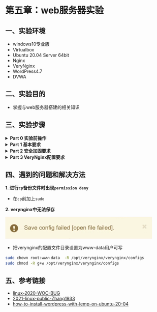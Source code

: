 # 第五章：web服务器实验
## **一、实验环境**
- windows10专业版
- Virtualbox
- Ubuntu 20.04 Server 64bit
- Nginx
- VeryNginx
- WordPress4.7
- DVWA
## **二、实验目的**
- 掌握与web服务器搭建的相关知识
## **三、实验步骤**
<details>

**<summary>Part 0 实验前操作</summary>**

配置本地host文件，路径在C:\Windows\System32\drivers\etc
```
# Web Server
192.168.25.4 vn.sec.cuc.edu.cn
192.168.25.4 dvwa.sec.cuc.edu.cn
192.168.25.4 wp.sec.cuc.edu.cn
```

</details>

<details>

**<summary>Part 1 基本要求</summary>**

### **在一台主机（虚拟机）上同时配置[Nginx](http://nginx.org/)和[VeryNginx](https://github.com/alexazhou/VeryNginx)**

- VeryNginx作为本次实验的Web App的反向代理服务器和WAF
- PHP-FPM进程的反向代理配置在nginx服务器上，VeryNginx服务器不直接配置Web站点服务

```bash
# 安装nginx
sudo apt-get update && apt-get install nginx -y
# 安装verynginx
sudo nginx -s stop   #关闭nginx服务防止端口被占用
# 安装依赖
sudo apt -y install gcc make python3 libssl-dev libssl1.1 libpcre3-dev unzip zlib1g-dev 
# 获得verynginx安装所需文件
wget https://github.com/alexazhou/VeryNginx/archive/master.zip
unzip master.zip		# 解压
# 进入安装文件夹
cd VeryNginx-master/
# 修改配置文件，将user从nginx修改成www-data
sed -i "2s/nginx/www-data/" nginx.conf
sudo python3 install.py install		# 安装
sudo ln -s /opt/verynginx/openresty/nginx/sbin/nginx /usr/sbin/verynginx		# 创建软链接便于启动
sudo verynginx -t	# 检查配置文件是否正确
sudo verynginx		# 启动verynginx
```

### **安装成功**

![verynginx_login](img/verynginx_login.PNG)

![verynginx_welcome](img/verynginx_welcome.PNG)

### **安装WordPress**

```bash
# WordPress需要用到数据库，所以我们要用mysql创建WordPress所需要的库
# 下载安装mysql和php
sudo apt -y install mysql-server php-fpm php-mysql
# 安装拓展
sudo apt install php-curl php-gd php-intl php-mbstring php-soap php-xml php-xmlrpc php-zip
# 安装完成之后进入mysql，输入用户密码
sudo mysql -u root -p
```
### **进入mysql创建wordpress数据库**

```mysql
mysql> CREATE USER 'wordpress'@'localhost' IDENTIFIED BY 'wordpress';
mysql> CREATE DATABASE wordpress_db;
mysql> GRANT ALL ON wordpress_db.* TO 'wordpress'@'localhost';
```

```bash
# 创建指定WordPress目录
sudo mkdir -p /var/www/wordpress/public/
# 修改该文件下的所有者为www-data
sudo chown -R www-data:www-data /var/www/wordpress/public
# 下载并解压WorePress
wget https://wordpress.org/wordpress-4.7.zip
unzip wordpress-4.7.zip
# 将wordpress文件全部拷贝刚才的public中
cp -r wordpress/* /var/www/wordpress/public/
# 进入到public文件夹
cd /var/www/wordpress/public/
# 拷贝配置文件
sudo cp wp-config-sample.php wp-config.php
# 修改wp-config.php文件中的`database_name_here`,`username_here`和`password_here`字段为数据库名称，用户名和密码。使wordpress能够访问mysql。
sudo sed -i s/database_name_here/wordpress_db/ wp-config.php
sudo sed -i s/username_here/wordpress/ wp-config.php
sudo sed -i s/password_here/wordpress/ wp-config.php
```

### **连接wordpress和nginx**

```bash
# 新建配置文件，设置端口8081和文件名wp.sec.cuc.edu.cn
sudo tee /etc/nginx/sites-available/wp.sec.cuc.edu.cn << EOF
server {
    listen 192.168.25.4:8081;
    server_name wp.sec.cuc.edu.cn;

    root /var/www/wordpress/public;
    index index.php index.html index.htm;

    location / {
        try_files \$uri \$uri/ /index.php?\$args;
    }

    location ~ \.php\$ {
        include snippets/fastcgi-php.conf;
        fastcgi_pass unix:/run/php/php7.2-fpm.sock;
    }
}
EOF
# 在sites-enabled中创建sites-available的软链接，并删除default
sudo ln -s /etc/nginx/sites-available/wp.sec.cuc.edu.cn /etc/nginx/sites-enabled/
sudo rm /etc/nginx/sites-enabled/default
# 启动nginx
sudo nginx
```

### **配置verynginx访问wp.sec.cuc.edu.cn**

```bash
# 把verynginx的配置文件目录设置为www-data用户可写,不然无法修改
sudo chown root:www-data  -R /opt/verynginx/verynginx/configs
sudo chmod -R g+w /opt/verynginx/verynginx/configs
```

- 添加wordpress_matcher

![wordpress_matcher](img/wordpress_matcher.PNG)

- 添加Up Stream和Proxy Pass

![wordpress_upstream](img/wordpress_upstream.PNG)

- 之后便可以通过wp.sec.cuc.edu.cn进行访问

### **安装dvwa并配置verynginx**

```bash
# 指定目录，更改所有者
sudo mkdir -p /var/www/dvwa/public/
sudo chown -R www-data:www-data /var/www/dvwa/public
# 下载解压
sudo wget https://github.com/ethicalhack3r/DVWA/archive/master.zip
unzip master.zip
# 拷贝文件到/var/www/dvwa下
sudo cp -r DVWA-master/* /var/www/dvwa/public/
cd /var/www/dvwa/public/
sudo cp config/config.inc.php.dist config/config.inc.php
# 配置文件,8082端口
sudo tee /etc/nginx/sites-available/dvwa.sec.cuc.edu.cn << EOF
server {
    listen 192.168.25.4:8082;
    server_name dvwa.sec.cuc.edu.cn;
    root /var/www/dvwa/public;
    index index.php;
    location / {
        try_files \$uri \$uri/ /index.php?\$args;
    }
    location ~ \.php\$ {
        include snippets/fastcgi-php.conf;
        fastcgi_pass unix:/run/php/php7.2-fpm.sock;
    }
}
EOF
# 设置软链接
sudo ln -s /etc/nginx/sites-available/dvwa.sec.cuc.edu.cn /etc/nginx/sites-enabled/
# 重新载入配置
sudo nginx -s reload
```

- 添加dvwa_matcher

![dvwa_matcher](img/dvwa_matcher.PNG)

- 添加Up Stream和Proxy Pass

![dvwa_upstream](img/dvwa_upstream.PNG)

- 之后便可以通过dvwa.sec.cuc.edu.cn进行访问

</details>

<details>

**<summary>Part 2 安全加固要求</summary>**
### **使用IP地址方式均无法访问上述任意站点，并向访客展示自定义的友好错误提示信息页面-1**
- 添加`Matcher`规则

![ip_matcher](img/ip_matcher.PNG)

- 添加`Response`响应

![ip_response](img/ip_response.PNG)

- 添加`Filter`

![ip_filter](img/ip_filter.PNG)

### **Damn Vulnerable Web Application (DVWA)只允许白名单上的访客来源IP，其他来源的IP访问均向访客展示自定义的友好错误提示信息页面-2**
- 添加`Matcher`规则

![white_matcher](img/white_matcher.PNG)

- 添加`Response`响应

![white_response](img/white_response.PNG)

- 添加`Filter`

![white_filter](img/white_filter.PNG)

### **在不升级Wordpress版本的情况下，通过定制VeryNginx的访问控制策略规则，热修复WordPress < 4.7.1 - Username Enumeration**
- 添加`Matcher`规则

![username_matcher](img/username_matcher.PNG)

- 添加`Filter`，因为报错信息是404所以不需要另外添加response

![username_filter](img/username_filter.PNG)

### **通过配置VeryNginx的Filter规则实现对Damn Vulnerable Web Application (DVWA)的SQL注入实验在低安全等级条件下进行防护**

- 添加`Matcher`规则

![sql_matcher](img/sql_matcher.PNG)

- 添加`Filter`，因为报错信息是404所以不需要另外添加response

![sql_filter](img/sql_filter.PNG)


</details>

<details>

**<summary>Part 3 VeryNginx配置要求</summary>**
### **VeryNginx的Web管理页面仅允许白名单上的访客来源IP，其他来源的IP访问均向访客展示自定义的友好错误提示信息页面-3**
- 添加`Matcher`规则

![vn_matcher](img/vn_matcher.PNG)

![white_vn_matcher](img/white_vn_matcher.PNG)

- 添加`Response`响应

![vn_response](img/vn_response.PNG)

- 添加`Filter`

![vn_filter](img/vn_filter.PNG)

### **限制DVWA站点的单IP访问速率为每秒请求数 < 50, 限制Wordpress站点的单IP访问速率为每秒请求数 < 20, 超过访问频率限制的请求直接返回自定义错误提示信息页面-4**
- 添加`Response`响应

![fre_response](img/fre_response.PNG)

- 添加`Frequency Limit`

![frequency_limit](img/frequency_limit.PNG)

</details>

## **四、遇到的问题和解决方法**
**1. 进行`cp`备份文件时出现`permission deny`** 
- 在`cp`前加上`sudo`

**2. verynginx中无法保存**

![save_failed](img/save_failed.PNG)

- 把verynginx的配置文件目录设置为www-data用户可写
```bash
sudo chown root:www-data  -R /opt/verynginx/verynginx/configs
sudo chmod -R g+w /opt/verynginx/verynginx/configs
```

## **五、参考链接**
- [linux-2020-WOC-BUG](https://github.com/CUCCS/linux-2020-WOC-BUG/blob/0x05/0x05/%E7%AC%AC%E4%BA%94%E7%AB%A0%EF%BC%9AWeb%E6%9C%8D%E5%8A%A1%E5%99%A8%EF%BC%88%E5%AE%9E%E9%AA%8C%EF%BC%89.md)
- [2021-linux-public-Zhang1933](https://github.com/CUCCS/2021-linux-public-Zhang1933/blob/ch0x05/ch0x05/ch0x05.md)
- [how-to-install-wordpress-with-lemp-on-ubuntu-20-04](https://www.digitalocean.com/community/tutorials/how-to-install-wordpress-with-lemp-on-ubuntu-20-04)